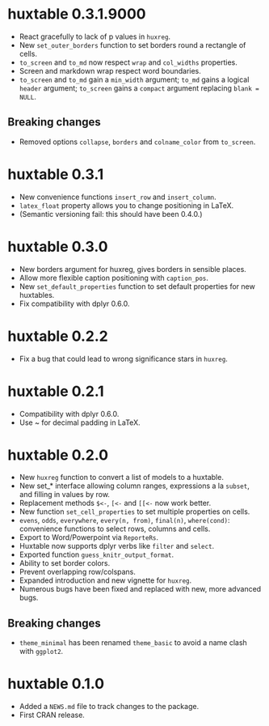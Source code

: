 

# huxtable 0.3.1.9000

* React gracefully to lack of p values in `huxreg`.
* New `set_outer_borders` function to set borders round a rectangle of cells.
* `to_screen` and `to_md` now respect `wrap` and `col_widths` properties.
* Screen and markdown wrap respect word boundaries.
* `to_screen` and `to_md` gain a `min_width` argument; `to_md` gains a logical `header` argument; `to_screen` gains
  a `compact` argument replacing `blank = NULL`.

## Breaking changes

* Removed options `collapse`, `borders` and `colname_color` from `to_screen`.

# huxtable 0.3.1

* New convenience functions `insert_row` and `insert_column`.
* `latex_float` property allows you to change positioning in LaTeX.
* (Semantic versioning fail: this should have been 0.4.0.)

# huxtable 0.3.0

* New borders argument for huxreg, gives borders in sensible places.
* Allow more flexible caption positioning with `caption_pos`.
* New `set_default_properties` function to set default properties for new huxtables.
* Fix compatibility with dplyr 0.6.0.

# huxtable 0.2.2

* Fix a bug that could lead to wrong significance stars in `huxreg`.

# huxtable 0.2.1

* Compatibility with dplyr 0.6.0.
* Use ~ for decimal padding in LaTeX.

# huxtable 0.2.0

* New `huxreg` function to convert a list of models to a huxtable.
* New set_* interface allowing column ranges, expressions a la `subset`, and filling in values by row.
* Replacement methods `$<-`, `[<-` and `[[<-` now work better.
* New function `set_cell_properties` to set multiple properties on cells.
* `evens`, `odds`, `everywhere`, `every(n, from)`, `final(n)`, `where(cond)`: 
  convenience functions to select rows, columns and cells.
* Export to Word/Powerpoint via `ReporteRs`.
* Huxtable now supports dplyr verbs like `filter` and `select`.
* Exported function `guess_knitr_output_format`.
* Ability to set border colors.
* Prevent overlapping row/colspans.
* Expanded introduction and new vignette for `huxreg`.
* Numerous bugs have been fixed and replaced with new, more advanced bugs.

## Breaking changes

* `theme_minimal` has been renamed `theme_basic` to avoid a name clash with `ggplot2`.

# huxtable 0.1.0

* Added a `NEWS.md` file to track changes to the package.
* First CRAN release.




